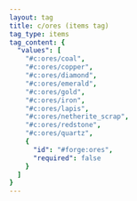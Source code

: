 ```yaml
---
layout: tag
title: c/ores (items tag)
tag_type: items
tag_content: {
  "values": [
    "#c:ores/coal",
    "#c:ores/copper",
    "#c:ores/diamond",
    "#c:ores/emerald",
    "#c:ores/gold",
    "#c:ores/iron",
    "#c:ores/lapis",
    "#c:ores/netherite_scrap",
    "#c:ores/redstone",
    "#c:ores/quartz",
    {
      "id": "#forge:ores",
      "required": false
    }
  ]
}
---
```

